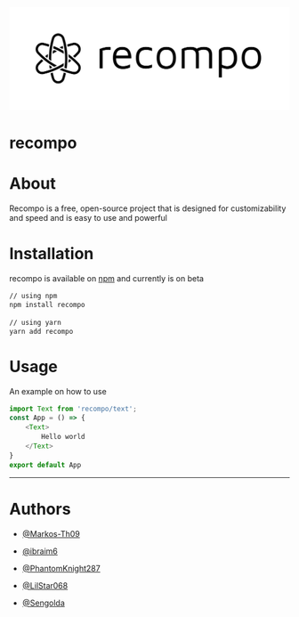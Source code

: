 ![recompo logo](https://raw.githubusercontent.com/recompo/recompo/main/images/logo.png)
# recompo
# About
Recompo is a free, open-source project that is designed for customizability and speed and is easy to use and powerful 

# Installation
recompo is available on [npm](https://npmjs.com) and currently is on beta

```
// using npm
npm install recompo

// using yarn
yarn add recompo
```
# Usage

An example on how to use

```ts
import Text from 'recompo/text';
const App = () => {
    <Text>
        Hello world
    </Text>
}
export default App
```

---

# Authors
- [@Markos-Th09](https://github.com/Markos-Th09)

- [@ibraim6](https://github.com/ibraim6)

- [@PhantomKnight287](https://github.com/PhantomKnight287)

- [@LilStar068](https://github.com/LilStar068)

- [@Sengolda](https://github.com/Sengolda)
